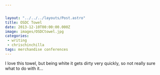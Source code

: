 ```yaml
---


layout: "../../../layouts/Post.astro"
title: OSDC Towel
date: 2013-12-10T00:00:00.000Z
image: images/OSDCtowel.jpg
categories:
 - writing
 - chrischinchilla
tags: merchandise conferences
---
```


I love this towel, but being white it gets dirty very quickly, so not really sure what to do with it...
